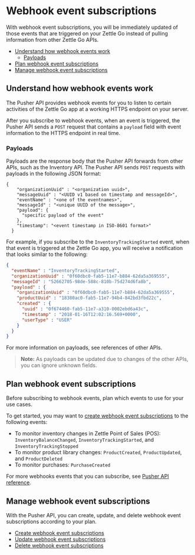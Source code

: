 Webhook event subscriptions
=====================
With webhook event subscriptions, you will be immediately updated of those events that are triggered on your Zettle Go instead of pulling information from other Zettle Go APIs.

* [Understand how webhook events work](#understand-how-webhook-events-work)
    * [Payloads](#payloads)
* [Plan webhook event subscriptions](#plan-webhook-event-subscriptions)
* [Manage webhook event subscriptions](#manage-webhook-event-subscriptions)

## Understand how webhook events work
The Pusher API provides webhook events for you to listen to certain activities of the Zettle Go app at a working HTTPS endpoint on your server.

After you subscribe to webhook events, when an event is triggered, the Pusher API sends a `POST` request that contains a `payload` field with event information to the HTTPS endpoint in real time.

### Payloads
Payloads are the response body that the Pusher API forwards from other APIs, such as the Inventory API. The Pusher API sends `POST` requests with payloads in the following JSON format:

```
{
    "organizationUuid" : "<organization uuid>",
    "messageUuid" : "<UUID v1 based on timestamp and messageId>",
    "eventName" : "<one of the eventnames>",
    "messageId" : "<unique UUID of the message>",
    "payload": {
      "specific payload of the event"
    },
    "timestamp": "<event timestamp in ISO-8601 format>"
  }
```
For example, if you subscribe to the `InventoryTrackingStarted` event, when that event is triggered at the Zettle Go app, you will receive a notification that looks similar to the following:

```json
{
  "eventName" : "InventoryTrackingStarted",
  "organizationUuid" : "0f60dbc0-fab5-11e7-b884-62da5a369555",
  "messageId" : "52662705-98de-588c-810b-75d274d6fa8b",
  "payload" : {
    "organizationUuid" : "0f60dbc0-fab5-11e7-b884-62da5a369555",
    "productUuid" : "18380ac0-fab5-11e7-94b4-842bd3fbd22c",
    "created" : {
      "uuid" : "0f674460-fab5-11e7-a310-0002ebd6a43c",
      "timestamp" : "2018-01-16T12:02:16.569+0000",
      "userType" : "USER"
    }
  }
}
```

For more information on payloads, see references of other APIs.

> **Note:** As payloads can be updated due to changes of the other APIs, you can ignore unknown fields.

## Plan webhook event subscriptions
Before subscribing to webhook events, plan which events to use for your use cases.

To get started, you may want to [create webhook event subscriptions](pusher-api-tutotrial-create-subscriptions.md) to the following events:

* To monitor inventory changes in Zettle Point of Sales (POS): `InventoryBalanceChanged`, `InventoryTrackingStarted`, and `InventoryTrackingStopped`
* To monitor product library changes: `ProductCreated`, `ProductUpdated`, and `ProductDeleted`
* To monitor purchases: `PurchaseCreated`
<!-- To ketkee: after receiving info from Neon bank, maybe we can extend this section to be more focused on use cases? -->

For more webhooks events that you can subscribe, see [Pusher API reference](../api-reference.md).

## Manage webhook event subscriptions
With the Pusher API, you can create, update, and delete webhook event subscriptions according to your plan.

* [Create webhook event subscriptions](create-webhook-event-subscriptions.md)
* [Update webhook event subscriptions](update-webhook-event-subscriptions.md)
* [Delete webhook event subscriptions](delete-webhook-event-subscriptions.md)

